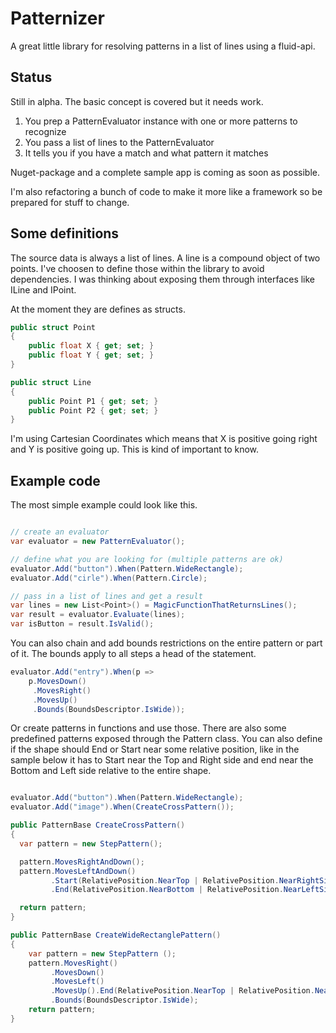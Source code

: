 # Patternizer
A great little library for resolving patterns in a list of lines using a fluid-api.

## Status

Still in alpha. The basic concept is covered but it needs work.

1. You prep a PatternEvaluator instance with one or more patterns to recognize
2. You pass a list of lines to the PatternEvaluator
3. It tells you if you have a match and what pattern it matches

Nuget-package and a complete sample app is coming as soon as possible.

I'm also refactoring a bunch of code to make it more like a framework so be prepared for stuff to change.

## Some definitions

The source data is always a list of lines. A line is a compound object of two points. I've choosen to define those within the library to avoid dependencies. I was thinking about exposing them through interfaces like  ILine and IPoint.

At the moment they are defines as structs.

```csharp
public struct Point
{
	public float X { get; set; }
	public float Y { get; set; }
}

public struct Line
{
	public Point P1 { get; set; }
	public Point P2 { get; set; }
}
```

I'm using Cartesian Coordinates which means that X is positive going right and Y is positive going up. This is kind of important to know.

## Example code

The most simple example could look like this.

```csharp

// create an evaluator
var evaluator = new PatternEvaluator();

// define what you are looking for (multiple patterns are ok)
evaluator.Add("button").When(Pattern.WideRectangle);
evaluator.Add("cirle").When(Pattern.Circle);

// pass in a list of lines and get a result
var lines = new List<Point>() = MagicFunctionThatReturnsLines();
var result = evaluator.Evaluate(lines);
var isButton = result.IsValid();

```

You can also chain and add bounds restrictions on the entire pattern or part of it. The bounds apply to all steps a head of the statement.

```csharp
evaluator.Add("entry").When(p => 
	p.MovesDown()
	 .MovesRight()
	 .MovesUp()
	 .Bounds(BoundsDescriptor.IsWide));
```

Or create patterns in functions and use those. There are also some predefined patterns exposed through the Pattern class. You can also define if the shape should End or Start near some relative position, like in the sample below it has to Start near the Top and Right side and end near the Bottom and Left side relative to the entire shape.

```csharp

evaluator.Add("button").When(Pattern.WideRectangle);
evaluator.Add("image").When(CreateCrossPattern());

public PatternBase CreateCrossPattern()
{
  var pattern = new StepPattern();

  pattern.MovesRightAndDown();
  pattern.MovesLeftAndDown()
         .Start(RelativePosition.NearTop | RelativePosition.NearRightSide)
         .End(RelativePosition.NearBottom | RelativePosition.NearLeftSide);

  return pattern;
}

public PatternBase CreateWideRectanglePattern()
{
	var pattern = new StepPattern ();
	pattern.MovesRight()
         .MovesDown()
         .MovesLeft()
         .MovesUp().End(RelativePosition.NearTop | RelativePosition.NearLeftSide)
         .Bounds(BoundsDescriptor.IsWide);
  	return pattern;
}
```
